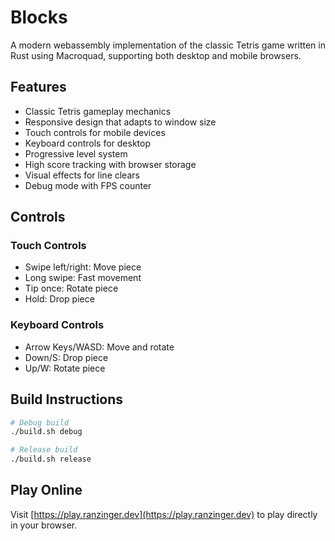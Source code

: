 # Blocks

A modern webassembly implementation of the classic Tetris game written in Rust using Macroquad, supporting both desktop and mobile browsers.

## Features

- Classic Tetris gameplay mechanics
- Responsive design that adapts to window size
- Touch controls for mobile devices
- Keyboard controls for desktop
- Progressive level system
- High score tracking with browser storage
- Visual effects for line clears
- Debug mode with FPS counter

## Controls

### Touch Controls

- Swipe left/right: Move piece
- Long swipe: Fast movement
- Tip once: Rotate piece
- Hold: Drop piece

### Keyboard Controls

- Arrow Keys/WASD: Move and rotate
- Down/S: Drop piece
- Up/W: Rotate piece

## Build Instructions

```bash
# Debug build
./build.sh debug

# Release build
./build.sh release
```

## Play Online

Visit [https://play.ranzinger.dev](https://play.ranzinger.dev) to play directly in your browser.

